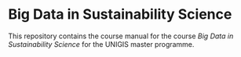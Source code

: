 # Big Data in Sustainability Science
This repository contains the course manual for the course *Big Data in Sustainability Science* for the UNIGIS master programme.